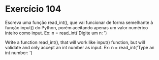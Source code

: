 # Exercício 104

Escreva uma função read_int(), que vai funcionar de forma semelhante à função input() do Python, porém aceitando apenas um valor numérico inteiro como input.
Ex: n = read_int('Digite um n: ')

Write a function read_int(), that will work like input() function, but will validate and only accept an int number as input.
Ex: n = read_int('Type an int number: ')
